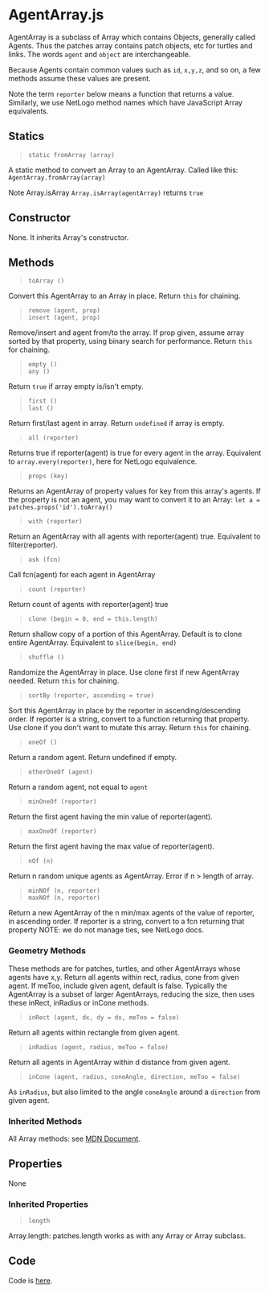 # AgentArray.js

AgentArray is a subclass of Array which contains Objects, generally called Agents. Thus the patches array contains patch objects, etc for turtles and links. The words `agent` and `object` are interchangeable.

Because Agents contain common values such as `id`, `x,y,z`, and so on, a few methods assume these values are present.

Note the term `reporter` below means a function that returns a value. Similarly, we use NetLogo method names which have JavaScript Array equivalents.

## Statics

> `static fromArray (array)`

A static method to convert an Array to an AgentArray. Called like this: `AgentArray.fromArray(array)`

Note Array.isArray `Array.isArray(agentArray)` returns `true`

## Constructor

None. It inherits Array's constructor.

## Methods

> `toArray ()`

Convert this AgentArray to an Array in place. Return `this` for chaining.

> `remove (agent, prop)` <br />
> `insert (agent, prop)`

Remove/insert and agent from/to the array. If prop given, assume array sorted by that property, using binary search for performance. Return `this` for chaining.

> `empty ()` <br />
> `any ()`

Return `true` if array empty is/isn't empty.

> `first ()` <br />
> `last ()`

Return first/last agent in array. Return `undefined` if array is empty.

> `all (reporter)`

Returns true if reporter(agent) is true for every agent in the array. Equivalent to `array.every(reporter)`, here for NetLogo equivalence.

> `props (key)`

Returns an AgentArray of property values for key from this array's agents. If the property is not an agent, you may want to convert it to an Array: `let a = patches.props('id').toArray()`

> `with (reporter)`

Return an AgentArray with all agents with reporter(agent) true. Equivalent to filter(reporter).

> `ask (fcn)`

Call fcn(agent) for each agent in AgentArray

> `count (reporter)`

Return count of agents with reporter(agent) true

> `clone (begin = 0, end = this.length)`

Return shallow copy of a portion of this AgentArray. Default is to clone entire AgentArray. Equivalent to `slice(begin, end)`

> `shuffle ()`

Randomize the AgentArray in place. Use clone first if new AgentArray needed. Return `this` for chaining.

> `sortBy (reporter, ascending = true)`

Sort this AgentArray in place by the reporter in ascending/descending order. If reporter is a string, convert to a function returning that property. Use clone if you don't want to mutate this array. Return `this` for chaining.

> `oneOf ()`

Return a random agent. Return undefined if empty.

> `otherOneOf (agent)`

Return a random agent, not equal to `agent`

> `minOneOf (reporter)`

Return the first agent having the min value of reporter(agent).

> `maxOneOf (reporter)`

Return the first agent having the max value of reporter(agent).

> `nOf (n)`

Return n random unique agents as AgentArray. Error if n > length of array.

> `minNOf (n, reporter)` <br />
> `maxNOf (n, reporter)`

Return a new AgentArray of the n min/max agents of the value of reporter, in ascending order. If reporter is a string, convert to a fcn returning that property NOTE: we do not manage ties, see NetLogo docs.

### Geometry Methods

These methods are for patches, turtles, and other AgentArrays whose agents have x,y. Return all agents within rect, radius, cone from given agent. If meToo, include given agent, default is false. Typically the AgentArray is a subset of larger AgentArrays, reducing the size, then uses these inRect, inRadius or inCone methods.

> `inRect (agent, dx, dy = dx, meToo = false)`

Return all agents within rectangle from given agent.

> `inRadius (agent, radius, meToo = false)`

Return all agents in AgentArray within d distance from given agent.

> `inCone (agent, radius, coneAngle, direction, meToo = false)`

As `inRadius`, but also limited to the angle `coneAngle` around a `direction` from given agent.

### Inherited Methods

All Array methods: see [MDN Document](https://developer.mozilla.org/en-US/docs/Web/JavaScript/Reference/Global_Objects/Array).

## Properties

None

### Inherited Properties

> `length`

Array.length: patches.length works as with any Array or Array subclass.

## Code

Code is [here](https://github.com/backspaces/asx/blob/master/src/AgentArray.js).
